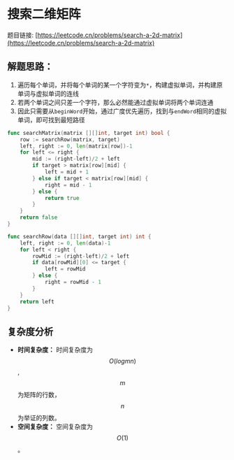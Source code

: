 # 搜索二维矩阵

题目链接: [https://leetcode.cn/problems/search-a-2d-matrix](https://leetcode.cn/problems/search-a-2d-matrix)

## 解题思路：

1. 遍历每个单词，并将每个单词的某一个字符变为`*`，构建虚拟单词，并构建原单词与虚拟单词的连线
2. 若两个单词之间只差一个字符，那么必然能通过虚拟单词将两个单词连通
3. 因此只需要从`beginWord`开始，通过广度优先遍历，找到与`endWord`相同的虚拟单词，即可找到最短路径

```go
func searchMatrix(matrix [][]int, target int) bool {
	row := searchRow(matrix, target)
	left, right := 0, len(matrix[row])-1
	for left <= right {
		mid := (right-left)/2 + left
		if target > matrix[row][mid] {
			left = mid + 1
		} else if target < matrix[row][mid] {
			right = mid - 1
		} else {
			return true
		}
	}
	return false
}

func searchRow(data [][]int, target int) int {
	left, right := 0, len(data)-1
	for left < right {
		rowMid := (right-left)/2 + left
		if data[rowMid][0] <= target {
			left = rowMid
		} else {
			right = rowMid - 1
		}
	}
	return left
}
```

## 复杂度分析

- **时间复杂度：** 时间复杂度为$$O(log mn)$$, $$m$$为矩阵的行数，$$n$$为举证的列数。
- **空间复杂度：** 空间复杂度为$$O(1)$$。
